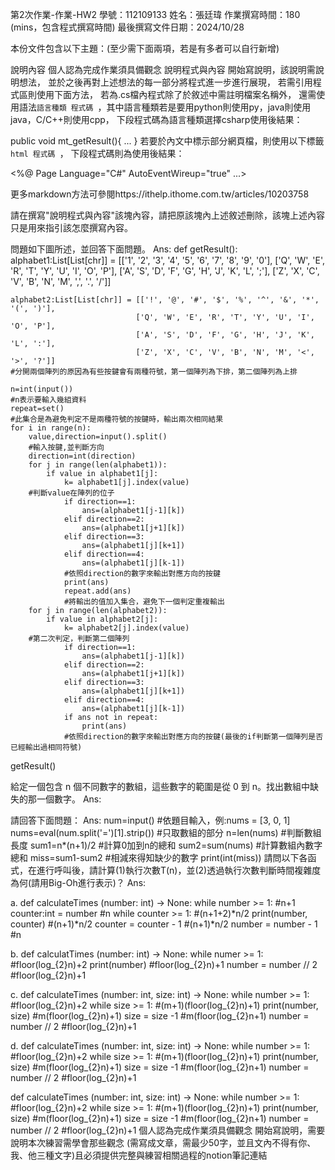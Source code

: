 第2次作業-作業-HW2
學號：112109133
姓名：張廷瑋
作業撰寫時間：180 (mins，包含程式撰寫時間)
最後撰寫文件日期：2024/10/28

本份文件包含以下主題：(至少需下面兩項，若是有多者可以自行新增)

 說明內容
 個人認為完成作業須具備觀念
說明程式與內容
開始寫說明，該說明需說明想法， 並於之後再對上述想法的每一部分將程式進一步進行展現， 若需引用程式區則使用下面方法， 若為.cs檔內程式除了於敘述中需註明檔案名稱外， 還需使用語法```語言種類 程式碼 ```，其中語言種類若是要用python則使用py，java則使用java，C/C++則使用cpp， 下段程式碼為語言種類選擇csharp使用後結果：

public void mt_getResult(){
    ...
}
若要於內文中標示部分網頁檔，則使用以下標籤```html 程式碼 ```， 下段程式碼則為使用後結果：

<%@ Page Language="C#" AutoEventWireup="true" ...>

<!DOCTYPE html>

<html xmlns="http://www.w3.org/1999/xhtml">
<head runat="server">
<meta http-equiv="Content-Type" ...>
    <title></title>
</head>
<body>
    <form id="form1" runat="server">
        <div>
        </div>
    </form>
</body>
</html>
更多markdown方法可參閱https://ithelp.ithome.com.tw/articles/10203758

請在撰寫"說明程式與內容"該塊內容，請把原該塊內上述敘述刪除，該塊上述內容只是用來指引該怎麼撰寫內容。

問題如下圖所述，並回答下面問題。
Ans:
def getResult():
    alphabet1:List[List[chr]] = [['1', '2', '3', '4', '5', '6', '7', '8', '9', '0'],
                                ['Q', 'W', 'E', 'R', 'T', 'Y', 'U', 'I', 'O', 'P'],
                                ['A', 'S', 'D', 'F', 'G', 'H', 'J', 'K', 'L', ';'],
                                ['Z', 'X', 'C', 'V', 'B', 'N', 'M', ',', '.', '/']]
    
    alphabet2:List[List[chr]] = [['!', '@', '#', '$', '%', '^', '&', '*', '(', ')'],
                                ['Q', 'W', 'E', 'R', 'T', 'Y', 'U', 'I', 'O', 'P'],
                                ['A', 'S', 'D', 'F', 'G', 'H', 'J', 'K', 'L', ':'],
                                ['Z', 'X', 'C', 'V', 'B', 'N', 'M', '<', '>', '?']]
    #分開兩個陣列的原因為有些按鍵會有兩種符號，第一個陣列為下排，第二個陣列為上排

    n=int(input())
    #n表示要輸入幾組資料
    repeat=set()
    #此集合是為避免判定不是兩種符號的按鍵時，輸出兩次相同結果
    for i in range(n):
        value,direction=input().split()
        #輸入按鍵,並判斷方向
        direction=int(direction)
        for j in range(len(alphabet1)):
            if value in alphabet1[j]:
                k= alphabet1[j].index(value)
        #判斷value在陣列的位子
                if direction==1:
                    ans=(alphabet1[j-1][k])
                elif direction==2:
                    ans=(alphabet1[j+1][k])
                elif direction==3:
                    ans=(alphabet1[j][k+1])
                elif direction==4:
                    ans=(alphabet1[j][k-1])
                #依照direction的數字來輸出對應方向的按鍵
                print(ans)
                repeat.add(ans)
                #將輸出的值加入集合，避免下一個判定重複輸出
        for j in range(len(alphabet2)):
            if value in alphabet2[j]:
                k= alphabet2[j].index(value)
        #第二次判定，判斷第二個陣列
                if direction==1:
                    ans=(alphabet1[j-1][k])
                elif direction==2:
                    ans=(alphabet1[j+1][k])
                elif direction==3:
                    ans=(alphabet1[j][k+1])
                elif direction==4:
                    ans=(alphabet1[j][k-1])
                if ans not in repeat:
                    print(ans)
                #依照direction的數字來輸出對應方向的按鍵(最後的if判斷第一個陣列是否已經輸出過相同符號)

getResult()

給定一個包含 n 個不同數字的數組，這些數字的範圍是從 0 到 n。找出數組中缺失的那一個數字。
Ans:

請回答下面問題：
Ans:
num=input()
#依題目輸入，例:nums = [3, 0, 1]
nums=eval(num.split('=')[1].strip())
#只取數組的部分
n=len(nums)
#判斷數組長度
sum1=n*(n+1)/2
#計算0加到n的總和
sum2=sum(nums)
#計算數組內數字總和
miss=sum1-sum2
#相減來得知缺少的數字
print(int(miss))
請問以下各函式，在進行呼叫後，請計算(1)執行次數T(n)，並(2)透過執行次數判斷時間複雜度為何(請用Big-Oh進行表示)？
Ans:

a. 
    def calculateTimes (number: int) -> None:
       while number >= 1:                   #n+1
         counter:int = number               #n
            while counter >= 1:             #(n+1+2)*n/2
               print(number, counter)       #(n+1)*n/2
                counter = counter - 1       #(n+1)*n/2
                number = number - 1         #n

b.
    def calculatTimes (number: int) ->  None:
       while numer >= 1:                 #floor(log_{2}n)+2
       print(number)                     #floor(log_{2}n)+1
            number = number // 2         #floor(log_{2}n)+1

c.
  def calculateTimes (number: int, size: int) -> None:
     while number >= 1:                       #floor(log_{2}n)+2
         while size >= 1:                     #(m+1)(floor(log_{2}n)+1)
            print(number, size)               #m(floor(log_{2}n)+1)
            size = size -1                    #m(floor(log_{2}n+1)
         number = number // 2                #floor(log_{2}n)+1   
            
d.
 def calculateTimes (number: int, size: int) -> None:
     while number >= 1:                       #floor(log_{2}n)+2
         while size >= 1:                     #(m+1)(floor(log_{2}n)+1)
            print(number, size)               #m(floor(log_{2}n)+1)
            size = size -1                    #m(floor(log_{2}n+1)
         number = number // 2                #floor(log_{2}n)+1 


def calculateTimes (number: int, size: int) -> None:
     while number >= 1:                       #floor(log_{2}n)+2
         while size >= 1:                     #(m+1)(floor(log_{2}n)+1)
            print(number, size)               #m(floor(log_{2}n)+1)
            size = size -1                    #m(floor(log_{2}n+1)
         number = number // 2                #floor(log_{2}n)+1 
個人認為完成作業須具備觀念
開始寫說明，需要說明本次練習需學會那些觀念 (需寫成文章，需最少50字，並且文內不得有你、我、他三種文字)且必須提供完整與練習相關過程的notion筆記連結
